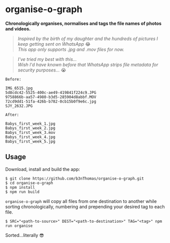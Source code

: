 # organise-o-graph

**Chronologically organises, normalises and tags the file names of photos and videos.**  

>*Inspired by the birth of my daughter and the hundreds of pictures I keep getting sent on WhatsApp* 😂  
>*This app only supports .jpg and .mov files for now.*  

>_I've tried my best with this..._  
>_Wish I'd have known before that WhatsApp strips file metadata for security purposes..._ 😭  

`Before:`

    IMG_6515.jpg
    5d8cdc42-5525-400c-ae49-419841f224c9.JPG
    9758866b-aa57-4980-b3d5-285904d8abbf.MOV
    72cd9dd1-51fa-426b-b782-0cb15b0f9e6c.jpg
    SJY_2632.JPG

`After:`

    Babys_first_week_1.jpg
    Babys_first_week_2.jpg
    Babys_first_week_3.mov
    Babys_first_week_4.jpg
    Babys_first_week_5.jpg

## Usage

Download, install and build the app:

    $ git clone https://github.com/b3nThomas/organise-o-graph.git
    $ cd organise-o-graph
    $ npm install
    $ npm run build

`organise-o-graph` will copy all files from one destination to another while sorting chronologically, numbering and prepending your desired tag to each file.

    $ SRC="<path-to-source>" DEST="<path-to-destination>" TAG="<tag>" npm run organise

Sorted...literally 😎
